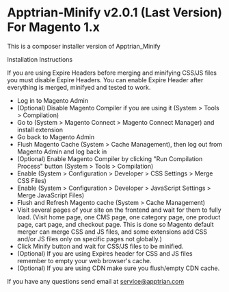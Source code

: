 # Apptrian-Minify v2.0.1 (Last Version) For Magento 1.x
This is a composer installer version of Apptrian_Minify

Installation Instructions

If you are using Expire Headers before merging and minifying CSS/JS files you must disable Expire Headers. You can enable Expire Header after everything is merged, minifyed and tested to work.

- Log in to Magento Admin
- (Optional) Disable Magento Compiler if you are using it (System > Tools > Compilation)
- Go to (System > Magento Connect > Magento Connect Manager) and install extension
- Go back to Magento Admin
- Flush Magento Cache (System > Cache Management), then log out from Magento Admin and log back in
- (Optional) Enable Magento Compiler by clicking "Run Compilation Process" button (System > Tools > Compilation)
- Enable (System > Configuration > Developer > CSS Settings > Merge CSS Files)
- Enable (System > Configuration > Developer > JavaScript Settings > Merge JavaScript Files)
- Flush and Refresh Magento cache (System > Cache Management)
- Visit several pages of your site on the frontend and wait for them to fully load. (Visit home page, one CMS page, one category page, one product page, cart page, and checkout page. This is done so Magento default merger can merge CSS and JS files, and some extensions add CSS and/or JS files only on specific pages not globally.)
- Click Minify button and wait for CSS/JS files to be minified.
- (Optional) If you are using Expires header for CSS and JS files remember to empty your web browser's cache.
- (Optional) If you are using CDN make sure you flush/empty CDN cache.

If you have any questions send email at service@apptrian.com
